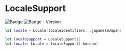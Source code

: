# LocaleSupport

![Badge](https://img.shields.io/badge/swift-white.svg?style=flat-square&logo=Swift)
![Badge - Version](https://img.shields.io/badge/Version-0.0.1-1177AA?style=flat-square)


```swift
let locale = Locale(localeidentifiers: .japaneseJapan)
```

```swift
let localeSupport = LocaleSupport()
let locale: Locale = localeSupport[.korean]
```
